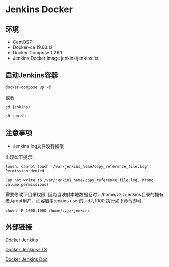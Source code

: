 # Jenkins Docker

## 环境

- CentOS7
- Docker-ce 19.03.12
- Docker Compose 1.26.1
- Jenkins Docker Image jenkins/jenkins:lts


## 启动Jenkins容器

```
docker-compose up -d
```

或者

```
cd jenkins/

sh run.sh
```

## 注意事项

- Jenkins log文件没有权限

出现如下提示:
```
touch: cannot touch '/var/jenkins_home/copy_reference_file.log': Permission denied

Can not write to /var/jenkins_home/copy_reference_file.log. Wrong volume permissions?
```

需要修改下目录权限, 因为当映射本地数据卷时，/home/zzjz/jenkins目录的拥有者为root用户，而容器中jenkins user的uid为1000
执行如下命令即可：
```
chown -R 1000:1000 /home/zzjz/jenkins
```

## 外部链接

[Docker Jenkins](https://hub.docker.com/_/jenkins?tab=description)

[Docker Jenkins:LTS](https://hub.docker.com/r/jenkins/jenkins)

[Docker Jenkins Doc](https://github.com/jenkinsci/docker/blob/master/README.md)